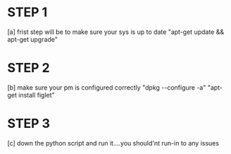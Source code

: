 # STEP 1
[a]  frist step will be to make sure your sys is up to date 
         "apt-get update && apt-get upgrade"
# STEP 2
[b] make sure your pm is configured correctly 
         "dpkg --configure -a"
         "apt-get install figlet"
# STEP 3 
[c] down the python script and run it....you should'nt run-in to any issues
